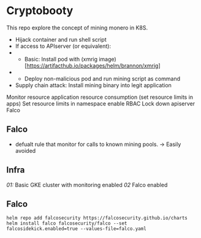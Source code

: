 # Cryptobooty
This repo explore the concept of mining monero in K8S. 


- Hijack container and run shell script
- If access to APIserver (or equivalent): 
- - Basic: Install pod with (xmrig image)[https://artifacthub.io/packages/helm/brannon/xmrig]
- - Deploy non-malicious pod and run mining script as command
- Supply chain attack: Install mining binary into legit application

Monitor resource application resource consumption (set resource limits in apps)
Set resource limits in namespace
enable RBAC
Lock down apiserver 
Falco 

## Falco 
- defualt rule that monitor for calls to known mining pools. -> Easily avoided

## Infra

*01:* Basic GKE cluster with monitoring enabled
*02* Falco enabled


## Falco
```
helm repo add falcosecurity https://falcosecurity.github.io/charts  
helm install falco falcosecurity/falco --set falcosidekick.enabled=true --values-file=falco.yaml 
```